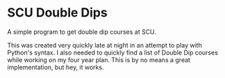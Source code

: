 # SCU Double Dips
 A simple program to get double dip courses at SCU. 

This was created very quickly late at night in an attempt to play with Python's syntax. I also needed to quickly find a list of Double Dip courses while working on my four year plan. This is by no means a great implementation, but hey, it works. 